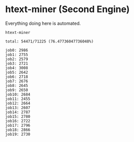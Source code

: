 # htext-miner (Second Engine)

Everything doing here is automated.

```
htext-miner

total: 54471/71225 (76.47736047736048%)

job0: 2986
job1: 2755
job2: 2579
job3: 2721
job4: 3008
job5: 2642
job6: 2718
job7: 2676
job8: 2645
job9: 2650
job10: 2684
job11: 2455
job12: 2664
job13: 2607
job14: 2787
job15: 2780
job16: 2722
job17: 2796
job18: 2866
job19: 2730
```